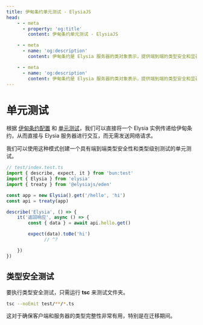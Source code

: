 ```yaml
---
title: 伊甸条约单元测试 - ElysiaJS
head:
    - - meta
      - property: 'og:title'
        content: 伊甸条约单元测试 - ElysiaJS

    - - meta
      - name: 'og:description'
        content: 伊甸条约是 Elysia 服务器的类对象表示，提供端到端的类型安全和显著改善的开发者体验。使用伊甸条约，我们可以从 Elysia 服务器中以完全类型安全的方式获取 API，而无需代码生成。

    - - meta
      - name: 'og:description'
        content: 伊甸条约是 Elysia 服务器的类对象表示，提供端到端的类型安全和显著改善的开发者体验。使用伊甸条约，我们可以从 Elysia 服务器中以完全类型安全的方式获取 API，而无需代码生成。
---
```


# 单元测试
根据 [伊甸条约配置](/eden/treaty/config.html#urlorinstance) 和 [单元测试](/patterns/unit-test)，我们可以直接将一个 Elysia 实例传递给伊甸条约，从而直接与 Elysia 服务器进行交互，而无需发送网络请求。

我们可以使用这种模式创建一个具有端到端类型安全性和类型级别测试的单元测试。

```typescript twoslash
// test/index.test.ts
import { describe, expect, it } from 'bun:test'
import { Elysia } from 'elysia'
import { treaty } from '@elysiajs/eden'

const app = new Elysia().get('/hello', 'hi')
const api = treaty(app)

describe('Elysia', () => {
    it('返回响应', async () => {
        const { data } = await api.hello.get()

        expect(data).toBe('hi')
              // ^?

    })
})
```

## 类型安全测试
要执行类型安全测试，只需运行 **tsc** 来测试文件夹。

```bash
tsc --noEmit test/**/*.ts
```

这对于确保客户端和服务器的类型完整性非常有用，特别是在迁移期间。
